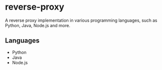 # reverse-proxy
A reverse proxy implementation in various programming languages, such as Python, Java, Node.js and more.

## Languages 
 - Python
 - Java
 - Node.js
